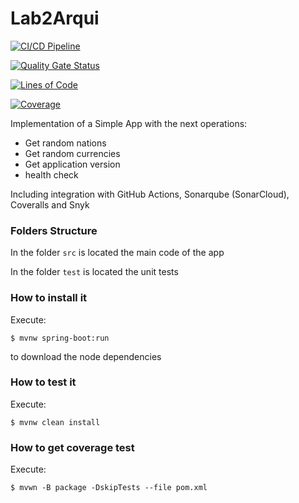# Lab2Arqui

[![CI/CD Pipeline](https://github.com/SebastianSaldarriagaC1/Lab2Arqui/actions/workflows/build.yml/badge.svg?branch=main)](https://github.com/SebastianSaldarriagaC1/Lab2Arqui/actions/workflows/build.yml)

[![Quality Gate Status](https://sonarcloud.io/api/project_badges/measure?project=SebastianSaldarriagaC1_Lab2Arqui&metric=alert_status)](https://sonarcloud.io/summary/new_code?id=SebastianSaldarriagaC1_Lab2Arqui)

[![Lines of Code](https://sonarcloud.io/api/project_badges/measure?project=SebastianSaldarriagaC1_Lab2Arqui&metric=ncloc)](https://sonarcloud.io/summary/new_code?id=SebastianSaldarriagaC1_Lab2Arqui)

[![Coverage](https://sonarcloud.io/api/project_badges/measure?project=SebastianSaldarriagaC1_Lab2Arqui&metric=coverage)](https://sonarcloud.io/summary/new_code?id=SebastianSaldarriagaC1_Lab2Arqui)

Implementation of a Simple App with the next operations:
* Get random nations
* Get random currencies
* Get application version
* health check

Including integration with GitHub Actions, Sonarqube (SonarCloud), Coveralls and Snyk

### Folders Structure

In the folder `src` is located the main code of the app

In the folder `test` is located the unit tests
### How to install it

Execute:

```shell
$ mvnw spring-boot:run
```
to download the node dependencies

### How to test it

Execute:

```shell
$ mvnw clean install
```

### How to get coverage test

Execute:

```shell
$ mvwn -B package -DskipTests --file pom.xml
```